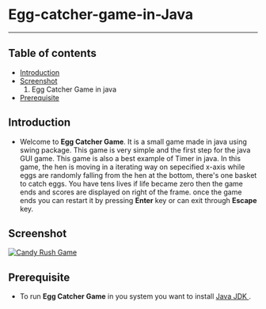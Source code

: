 # Egg-catcher-game-in-Java

---

## Table of contents
* [Introduction](#introduction  "Goto Introduction")
* [Screenshot](#screenshot)
    1. Egg Catcher Game in java
* [Prerequisite](#prerequisite)

## Introduction
-   Welcome to **Egg Catcher Game**. It is a small game made in java using swing package. This game is very simple and the first step for the java GUI game. This game is also a best example of Timer in java. In this game, the hen is moving in a iterating way on sepecified x-axis while eggs are randomly falling from the hen at the bottom, there's one basket to catch eggs. You have tens lives if life became zero then the game ends and scores are displayed on right of the frame. once the game ends you can restart it by pressing **Enter** key or can exit through **Escape** key. 


## Screenshot


[![Candy Rush Game](https://user-images.githubusercontent.com/55116730/96139230-43725780-0f1c-11eb-87f1-434a3bd432a9.gif "Candy Rush in java")](#screenshot)

## Prerequisite 
-   To run **Egg Catcher Game** in you system you want to install [Java JDK ](https://www.oracle.com/in/java/technologies/javase-downloads.html).
